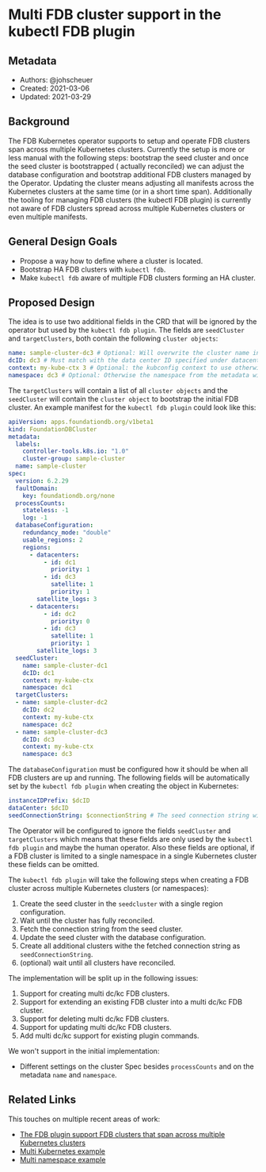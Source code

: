 # Multi FDB cluster support in the kubectl FDB plugin

## Metadata

* Authors: @johscheuer
* Created: 2021-03-06
* Updated: 2021-03-29

## Background

The FDB Kubernetes operator supports to setup and operate FDB clusters span across
multiple Kubernetes clusters. Currently the setup is more or less manual with the
following steps: bootstrap the seed cluster and once the seed cluster is bootstrapped
( actually reconciled) we can adjust the database configuration and bootstrap additional
FDB clusters managed by the Operator. Updating the cluster means adjusting all manifests
across the Kubernetes clusters at the same time (or in a short time span). Additionally
the tooling for managing FDB clusters (the kubectl FDB plugin) is currently not aware of
FDB clusters spread across multiple Kubernetes clusters or even multiple manifests.

## General Design Goals

* Propose a way how to define where a cluster is located.
* Bootstrap HA FDB clusters with `kubectl fdb`.
* Make `kubectl fdb` aware of multiple FDB clusters forming an HA cluster.

## Proposed Design

The idea is to use two additional fields in the CRD that will be ignored by the operator but used by the `kubectl fdb plugin`.
The fields are `seedCluster` and `targetClusters`, both contain the following `cluster objects`:

```yaml
name: sample-cluster-dc3 # Optional: Will overwrite the cluster name in the resulting manifest otherwise uses the metadata
dcID: dc3 # Must match with the data center ID specified under datacenters
context: my-kube-ctx 3 # Optional: the kubconfig context to use otherwise the current context will be used
namespace: dc3 # Optional: Otherwise the namespace from the metadata will be used
```

The `targetClusters` will contain a list of all `cluster objects` and the `seedCluster` will contain the `cluster object` to bootstrap the initial
FDB cluster.
An example manifest for the `kubectl fdb plugin` could look like this:

```yaml
apiVersion: apps.foundationdb.org/v1beta1
kind: FoundationDBCluster
metadata:
  labels:
    controller-tools.k8s.io: "1.0"
    cluster-group: sample-cluster
  name: sample-cluster
spec:
  version: 6.2.29
  faultDomain:
    key: foundationdb.org/none
  processCounts:
    stateless: -1
    log: -1
  databaseConfiguration:
    redundancy_mode: "double"
    usable_regions: 2
    regions:
      - datacenters:
          - id: dc1
            priority: 1
          - id: dc3
            satellite: 1
            priority: 1
        satellite_logs: 3
      - datacenters:
          - id: dc2
            priority: 0
          - id: dc3
            satellite: 1
            priority: 1
        satellite_logs: 3
  seedCluster:
    name: sample-cluster-dc1
    dcID: dc1
    context: my-kube-ctx
    namespace: dc1
  targetClusters:
  - name: sample-cluster-dc2
    dcID: dc2
    context: my-kube-ctx
    namespace: dc2
  - name: sample-cluster-dc3
    dcID: dc3
    context: my-kube-ctx
    namespace: dc3
```

The `databaseConfiguration` must be configured how it should be when all FDB clusters are up and running.
The following fields will be automatically set by the `kubectl fdb plugin` when creating the object in Kubernetes:

```yaml
instanceIDPrefix: $dcID
dataCenter: $dcID
seedConnectionString: $connectionString # The seed connection string will be set once the initial cluster is bootstrapped
```

The Operator will be configured to ignore the fields `seedCluster` and `targetClusters` which means that these fields
are only used by the `kubectl fdb plugin` and maybe the human operator.
Also these fields are optional, if a FDB cluster is limited to a single namespace in a single Kubernetes cluster these fields can be omitted.

The `kubectl fdb plugin` will take the following steps when creating a FDB cluster across multiple Kubernetes clusters (or namespaces):

1. Create the seed cluster in the `seedcluster` with a single region configuration.
1. Wait until the cluster has fully reconciled.
1. Fetch the connection string from the seed cluster.
1. Update the seed cluster with the database configuration.
1. Create all additional clusters withe the fetched connection string as `seedConnectionString`.
1. (optional) wait until all clusters have reconciled.

The implementation will be split up in the following issues:

1. Support for creating multi dc/kc FDB clusters.
1. Support for extending an existing FDB cluster into a multi dc/kc FDB cluster.
1. Support for deleting multi dc/kc FDB clusters.
1. Support for updating multi dc/kc FDB clusters.
1. Add multi dc/kc support for existing plugin commands.

We won't support in the initial implementation:

* Different settings on the cluster Spec besides `processCounts` and on the metadata `name` and `namespace`.

## Related Links

This touches on multiple recent areas of work:

* [The FDB plugin support FDB clusters that span across multiple Kubernetes clusters](https://github.com/FoundationDB/fdb-kubernetes-operator/issues/482)
* [Multi Kubernetes example](https://github.com/FoundationDB/fdb-kubernetes-operator/tree/master/config/samples/multi_kc)
* [Multi namespace example](https://github.com/FoundationDB/fdb-kubernetes-operator/tree/master/config/samples/multi_dc)
